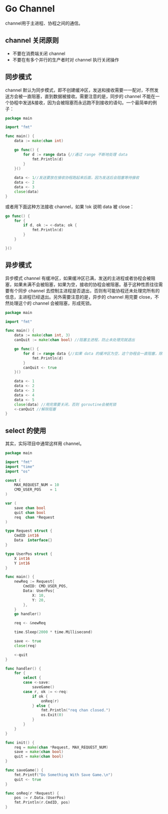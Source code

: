 # Go Channel

channel用于主进程、协程之间的通信。

## channel 关闭原则
- 不要在消费端关闭 channel
- 不要在有多个并行的生产者时对 channel 执行关闭操作

## 同步模式
channel 默认为同步模式，即不创建缓冲区，发送和接收需要一一配对，不然发送方会被一直阻塞，直到数据被接收。需要注意的是，同步的 channel 不能在一个协程中发送&接收，因为会被阻塞而永远跑不到接收的语句。一个最简单的例子：
```go
package main

import "fmt"

func main() {
    data := make(chan int)

    go func() {
        for d := range data {//通过 range 不断地处理 data
            fmt.Println(d)
        }
    }()
    
    data <- 1//发送要放在接收协程跑起来后面，因为发送后会阻塞等待接收
    data <- 2
    data <- 3
    close(data)
}
```

或者用下面这种方法接收 channel，如果 !ok 说明 data 被 close：
```go
go func() {
    for {
        if d, ok := <-data; ok {
            fmt.Println(d)
        }
    }

}()
```

## 异步模式
异步模式 channel 有缓冲区，如果缓冲区已满，发送的主进程或者协程会被阻塞，如果未满不会被阻塞，如果为空，接收的协程会被阻塞。基于这种性质往往需要有个同步 channel 去控制主进程是否退出，否则有可能协程还未处理完所有的信息，主进程已经退出。另外需要注意的是，异步的 channel 用完要 close，不然处理这个的 channel 会被阻塞，形成死锁。
```go
package main

import "fmt"

func main() {
    data := make(chan int, 3)
    canQuit := make(chan bool) //阻塞主进程，防止未处理完就退出

    go func() {
        for d := range data {//如果 data 的缓冲区为空，这个协程会一直阻塞，除非被 channel 被 close
            fmt.Println(d)
        }
        canQuit <- true
    }()

    data <- 1
    data <- 2
    data <- 3
    data <- 4
    data <- 5
    close(data) //用完需要关闭，否则 goroutine会被死锁
    <-canQuit //解除阻塞
}
```

## select 的使用
其实，实际项目中通常这样用 channel。
```go
package main

import "fmt"
import "time"
import "os"

const (
    MAX_REQUEST_NUM = 10
    CMD_USER_POS    = 1
)

var (
    save chan bool
    quit chan bool
    req  chan *Request
)

type Request struct {
    CmdID int16
    Data  interface{}
}

type UserPos struct {
    X int16
    Y int16
}

func main() {
    newReq := Request{
        CmdID: CMD_USER_POS,
        Data: UserPos{
            X: 10,
            Y: 20,
        },
    }
    go handler()

    req <- &newReq

    time.Sleep(2000 * time.Millisecond)

    save <- true
    close(req)

    <-quit
}

func handler() {
    for {
        select {
        case <-save:
            saveGame()
        case r, ok := <-req:
            if ok {
                onReq(r)
            } else {
                fmt.Println("req chan closed.")
                os.Exit(0)
            }
        }
    }
}

func init() {
    req = make(chan *Request, MAX_REQUEST_NUM)
    save = make(chan bool)
    quit = make(chan bool)
}

func saveGame() {
    fmt.Printf("Do Something With Save Game.\n")
    quit <- true
}

func onReq(r *Request) {
    pos := r.Data.(UserPos)
    fmt.Println(r.CmdID, pos)
}
```
